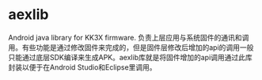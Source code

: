 # aexlib
Android java library for KK3X firmware.
负责上层应用与系统固件的通讯和调用。有些功能是通过修改固件来完成的，但是固件层修改后增加的api的调用一般只能通过底层SDK编译来生成APK。aexlib库就是将固件增加的api调用通过此库封装以便于在Android Studio和Eclipse里调用。
